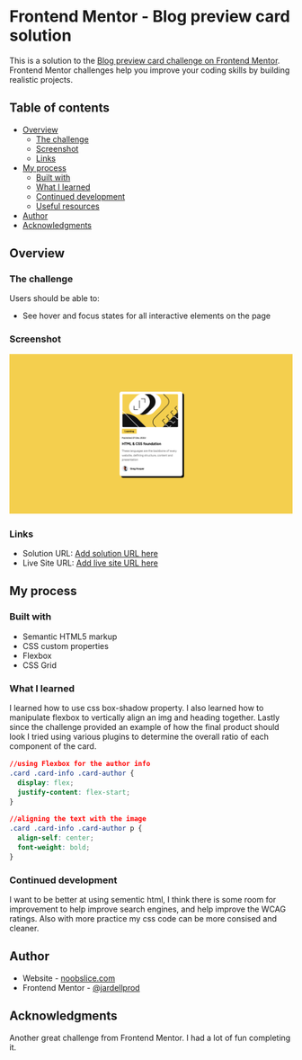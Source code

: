 # Frontend Mentor - Blog preview card solution

This is a solution to the [Blog preview card challenge on Frontend Mentor](https://www.frontendmentor.io/challenges/blog-preview-card-ckPaj01IcS). Frontend Mentor challenges help you improve your coding skills by building realistic projects.

## Table of contents

- [Overview](#overview)
  - [The challenge](#the-challenge)
  - [Screenshot](#screenshot)
  - [Links](#links)
- [My process](#my-process)
  - [Built with](#built-with)
  - [What I learned](#what-i-learned)
  - [Continued development](#continued-development)
  - [Useful resources](#useful-resources)
- [Author](#author)
- [Acknowledgments](#acknowledgments)

## Overview

### The challenge

Users should be able to:

- See hover and focus states for all interactive elements on the page

### Screenshot

![](/Media/images/blog_card.png)

### Links

- Solution URL: [Add solution URL here](https://your-solution-url.com)
- Live Site URL: [Add live site URL here](https://your-live-site-url.com)

## My process

### Built with

- Semantic HTML5 markup
- CSS custom properties
- Flexbox
- CSS Grid

### What I learned

I learned how to use css box-shadow property. I also learned how to manipulate flexbox to vertically align an img and heading together. Lastly since the challenge provided an example of how the final product should look I tried using various plugins to determine the overall ratio of each component of the card.

```css
//using Flexbox for the author info
.card .card-info .card-author {
  display: flex;
  justify-content: flex-start;
}
```

```css
//aligning the text with the image
.card .card-info .card-author p {
  align-self: center;
  font-weight: bold;
}
```

### Continued development

I want to be better at using sementic html, I think there is some room for improvement to help improve search engines, and help improve the WCAG ratings. Also with more practice my css code can be more consised and cleaner.

## Author

- Website - [noobslice.com](https://www.noobslice.com)
- Frontend Mentor - [@jardellprod](https://www.frontendmentor.io/profile/jardellprod)

## Acknowledgments

Another great challenge from Frontend Mentor. I had a lot of fun completing it.
